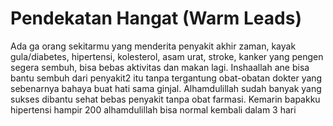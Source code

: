 # Pendekatan Hangat (Warm Leads)
Ada ga orang sekitarmu yang menderita penyakit akhir zaman, kayak gula/diabetes, hipertensi, kolesterol, asam urat, stroke, kanker yang pengen segera sembuh, bisa bebas aktivitas dan makan lagi. 
Inshaallah ane bisa bantu sembuh dari penyakit2 itu tanpa tergantung obat-obatan dokter yang sebenarnya bahaya buat hati sama ginjal.
Alhamdulillah sudah banyak yang sukses dibantu sehat bebas penyakit tanpa obat farmasi. Kemarin bapakku hipertensi hampir 200 alhamdulillah bisa normal kembali dalam 3 hari

